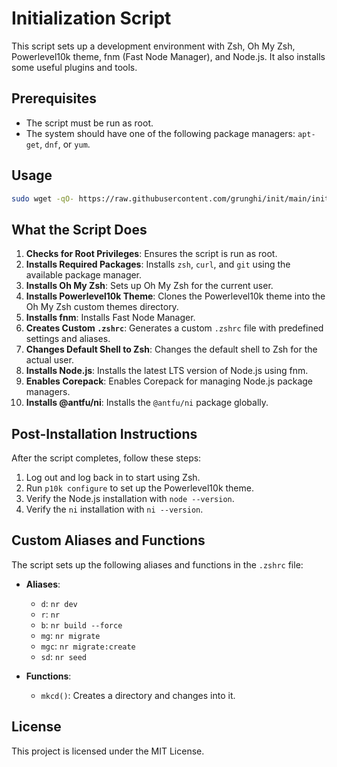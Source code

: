 # Initialization Script

This script sets up a development environment with Zsh, Oh My Zsh, Powerlevel10k theme, fnm (Fast Node Manager), and Node.js. It also installs some useful plugins and tools.

## Prerequisites

- The script must be run as root.
- The system should have one of the following package managers: `apt-get`, `dnf`, or `yum`.

## Usage

   ```bash
   sudo wget -qO- https://raw.githubusercontent.com/grunghi/init/main/init.sh | bash
   ```

## What the Script Does

1. **Checks for Root Privileges**: Ensures the script is run as root.
2. **Installs Required Packages**: Installs `zsh`, `curl`, and `git` using the available package manager.
3. **Installs Oh My Zsh**: Sets up Oh My Zsh for the current user.
4. **Installs Powerlevel10k Theme**: Clones the Powerlevel10k theme into the Oh My Zsh custom themes directory.
5. **Installs fnm**: Installs Fast Node Manager.
6. **Creates Custom `.zshrc`**: Generates a custom `.zshrc` file with predefined settings and aliases.
7. **Changes Default Shell to Zsh**: Changes the default shell to Zsh for the actual user.
8. **Installs Node.js**: Installs the latest LTS version of Node.js using fnm.
9. **Enables Corepack**: Enables Corepack for managing Node.js package managers.
10. **Installs @antfu/ni**: Installs the `@antfu/ni` package globally.

## Post-Installation Instructions

After the script completes, follow these steps:

1. Log out and log back in to start using Zsh.
2. Run `p10k configure` to set up the Powerlevel10k theme.
3. Verify the Node.js installation with `node --version`.
4. Verify the `ni` installation with `ni --version`.

## Custom Aliases and Functions

The script sets up the following aliases and functions in the `.zshrc` file:

- **Aliases**:

  - `d`: `nr dev`
  - `r`: `nr`
  - `b`: `nr build --force`
  - `mg`: `nr migrate`
  - `mgc`: `nr migrate:create`
  - `sd`: `nr seed`

- **Functions**:
  - `mkcd()`: Creates a directory and changes into it.

## License

This project is licensed under the MIT License.
